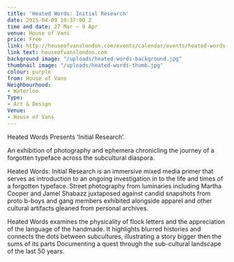 ```yaml
---
title: 'Heated Words: Initial Research'
date: 2015-04-09 19:37:00 Z
time and date: 27 Mar – 9 Apr
venue: House of Vans
price: Free
link: http://houseofvanslondon.com/events/calendar/events/heated-words-initial-research
link text: houseofvanslondon.com
background image: "/uploads/heated-words-background.jpg"
thumbnail image: "/uploads/heated-words-thumb.jpg"
colour: purple
from: House of Vans
Neighbourhood:
- Waterloo
Type:
- Art & Design
Venue:
- House of Vans
---
```


Heated Words Presents ‘Initial Research’.

An exhibition of photography and ephemera chronicling the journey of a forgotten typeface across the subcultural diaspora.

Heated Words: Initial Research is an immersive mixed media primer that serves as introduction to an ongoing investigation in to the life and times of a forgotten typeface. Street photography from luminaries including Martha Cooper and Jamel Shabazz juxtaposed against candid snapshots from proto b-boys and gang members exhibited alongside apparel and other cultural artifacts gleaned from personal archives.

Heated Words examines the physicality of flock letters and the appreciation of the language of the handmade. It highlights blurred histories and connects the dots between subcultures, illustrating a story bigger then the sums of its parts Documenting a quest through the sub-cultural landscape of the last 50 years.
